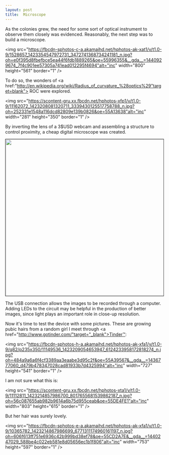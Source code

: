 ```yaml
---
layout: post
title:  Microscope
---
```

As the colonies grew, the need for some sort of optical instrument to observe them closely was evidenced. Reasonably, the next step was to build a microscope. 

<img src="https://fbcdn-sphotos-c-a.akamaihd.net/hphotos-ak-xat1/v/t1.0-9/1528657_1423354547972731_3472741368734241181_n.jpg?oh=e0f395d8fbefbce5ea44f6fdb1889265&oe=55996355&__gda__=1440929674_7f4c901ee57305a741ead012295f4694"alt="inc" width="800" height="561" border="1" />

To do so, the wonders of <a href:"http://en.wikipedia.org/wiki/Radius_of_curvature_%28optics%29"target=blank"> ROC </a> were explored.

<img src="https://scontent-gru.xx.fbcdn.net/hphotos-xfp1/v/t1.0-9/11162072_1423208081320711_3339430125517758788_n.jpg?oh=252331e1548a116dcd82809e139b0826&oe=55A13638"alt="inc" width="281" height="350" border="1" />

By inverting the lens of a 3$USD webcam and assembling a structure to control proximity, a cheap digital microscope was created.

<img src="https://scontent-gru.xx.fbcdn.net/hphotos-xpf1/v/t1.0-9/11010296_1423210054653847_4058828811603832798_n.jpg?oh=c518b2e301520961e228a910217f9cbd&oe=559A9AFF" width="887" height="499" border="1" />

The USB connection allows the images to be recorded through a computer. Adding LEDs to the circuit may be helpful in the production of better images, since light plays an important role in close-up resolution. 

Now it's time to test the device with some pictures. These are growing pubic hairs from a random girl I meet through <a href="http://www.gotinder.com/"target="_blank">Tinder™</a>:

<img src="https://fbcdn-sphotos-h-a.akamaihd.net/hphotos-ak-xfa1/v/t1.0-9/q82/p235x350/11149536_1423209054653947_6124233958172818274_n.jpg?oh=484a9a6a6f4cf3389aa3eaabe3d95c2f&oe=55A39567&__gda__=1436777060_d479b478347028cad81933b7d4325994"alt="inc" width="727" height="541" border="1" />

I am not sure what this is:

<img src="https://scontent-gru.xx.fbcdn.net/hphotos-xta1/v/t1.0-9/11112811_1423214857986700_8017655681539862187_n.jpg?oh=56c087655ab982b9614a6b75d955ceab&oe=55DE4FE1"alt="inc" width="803" height="615" border="1" />

But her hair was surely lovely.

<img src="https://fbcdn-sphotos-e-a.akamaihd.net/hphotos-ak-xfa1/v/t1.0-9/10365782_1423214867986699_6771311174960161197_n.jpg?oh=606f613ff751e6936c42b999bd38ef78&oe=55CD2A7E&__gda__=1440247029_588be4c022eb581e8d05656ec1b1f806"alt="inc" width="753" height="597" border="1" />
